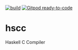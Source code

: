 [![build](https://github.com/Zylphrex/hscc/actions/workflows/build.yaml/badge.svg)](https://github.com/Zylphrex/hscc/actions/workflows/build.yaml)
[![Gitpod ready-to-code](https://img.shields.io/badge/Gitpod-ready--to--code-blue?logo=gitpod)](https://gitpod.io/#https://github.com/Zylphrex/hscc)

# hscc
Haskell C Compiler
